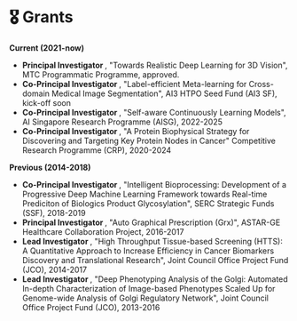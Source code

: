 # 🎖 Grants 
<b> Current (2021-now) </b>
- <b> Principal Investigator </b>, "Towards Realistic Deep Learning for 3D Vision", MTC Programmatic Programme, approved. 
- <b> Co-Principal Investigator </b>, "Label-efficient Meta-learning for Cross-domain Medical Image Segmentation", AI3 HTPO Seed Fund (AI3 SF), kick-off soon  
- <b> Co-Principal Investigator </b>, "Self-aware Continuously Learning Models", AI Singapore Research Programme (AISG), 2022-2025  
- <b> Co-Principal Investigator </b>, "A Protein Biophysical Strategy for Discovering and Targeting Key Protein Nodes in Cancer" Competitive Research Programme (CRP), 2020-2024   


<b> Previous (2014-2018) </b> 
- <b> Co-Principal Investigator </b>, "Intelligent Bioprocessing: Development of a Progressive Deep Machine Learning Framework towards Real-time Prediciton of Biologics Product Glycosylation", SERC Strategic Funds (SSF), 2018-2019
- <b> Principal Investigator </b>, "Auto Graphical Prescription (Grx)", ASTAR-GE Healthcare Collaboration Project, 2016-2017
- <b> Lead Investigator </b>, "High Throughput Tissue-based Screening (HTTS): A Quantitative Approach to Increase Efficiency in Cancer Biomarkers Discovery and Translational Research", Joint Council Office Project Fund (JCO), 2014-2017
- <b> Lead Investigator </b>, "Deep Phenotyping Analysis of the Golgi: Automated In-depth Characterization of Image-based Phenotypes Scaled Up for Genome-wide Analysis of Golgi Regulatory Network", Joint Council Office Project Fund (JCO), 2013-2016
